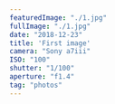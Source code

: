 ```yaml
---
featuredImage: "./1.jpg"
fullImage: "./1.jpg"
date: "2018-12-23"
title: 'First image'
camera: "Sony a7iii"
ISO: "100"
shutter: "1/100"
aperture: "f1.4"
tag: "photos"
---
```



